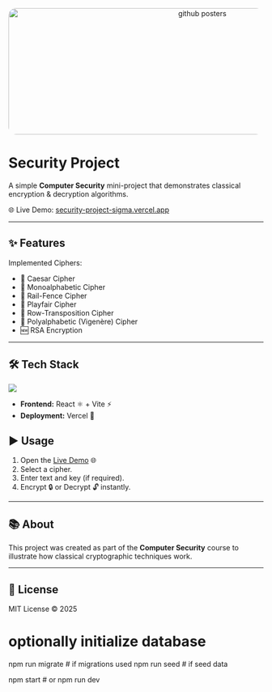 <p align="center">
  <img src="https://github.com/user-attachments/assets/4fa1ed4e-2d61-4a1c-aab1-2aab8c3e5d26" 
       alt="github posters" 
       width="750" 
       height="250" 
       style="border-radius: 15px;" />
</p>


# Security Project

A simple **Computer Security** mini-project that demonstrates classical encryption & decryption algorithms.

🌐 Live Demo: [security-project-sigma.vercel.app](https://security-project-sigma.vercel.app/)

---

## ✨ Features

Implemented Ciphers:

- 🔑 Caesar Cipher  
- 🔑 Monoalphabetic Cipher  
- 🔑 Rail-Fence Cipher  
- 🔑 Playfair Cipher  
- 🔑 Row-Transposition Cipher  
- 🔑 Polyalphabetic (Vigenère) Cipher  
- 🆕 RSA Encryption  

---

## 🛠️ Tech Stack

<p align="left">
  <img src="https://skillicons.dev/icons?i=javascript,react,vite,vercel" />
</p>

- **Frontend:** React ⚛️ + Vite ⚡  
- **Deployment:** Vercel 🚀  



## ▶️ Usage

1. Open the [Live Demo](https://security-project-sigma.vercel.app/) 🌐  
2. Select a cipher.  
3. Enter text and key (if required).  
4. Encrypt 🔒 or Decrypt 🔓 instantly.  

---

## 📚 About

This project was created as part of the **Computer Security** course to illustrate how classical cryptographic techniques work.  

---


## 📜 License

MIT License © 2025

# optionally initialize database
npm run migrate      # if migrations used
npm run seed         # if seed data

npm start            # or npm run dev
